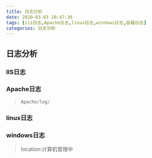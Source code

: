 ```yaml
---
title: 日志分析
date: 2020-03-03 20:47:30
tags: [iis日志,Apache日志,linux日志,windows日志,容器日志]
categories: 日志分析
---
```


## 日志分析

### IIS日志

>
>
>

### Apache日志

> `Apache/log/`

### linux日志



### windows日志

> location:计算机管理中